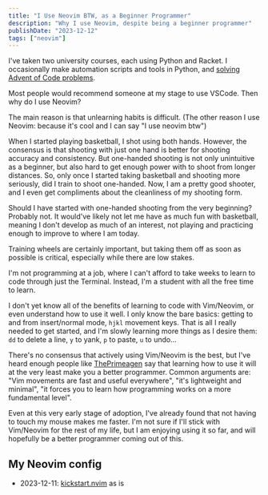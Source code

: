 ```yaml
---
title: "I Use Neovim BTW, as a Beginner Programmer"
description: "Why I use Neovim, despite being a beginner programmer"
publishDate: "2023-12-12"
tags: ["neovim"]
---
```


I've taken two university courses, each using Python and Racket. I occasionally make automation scripts and tools in Python, and [solving Advent of Code problems](https://github.com/yutatokoi/aoc).

Most people would recommend someone at my stage to use VSCode. Then why do I use Neovim?

The main reason is that unlearning habits is difficult. (The other reason I use Neovim: because it's cool and I can say "I use neovim btw")

When I started playing basketball, I shot using both hands. However, the consensus is that shooting with just one hand is better for shooting accuracy and consistency. But one-handed shooting is not only unintuitive as a beginner, but also hard to get enough power with to shoot from longer distances. So, only once I started taking basketball and shooting more seriously, did I train to shoot one-handed. Now, I am a pretty good shooter, and I even get compliments about the cleanliness of my shooting form.

Should I have started with one-handed shooting from the very beginning? Probably not. It would've likely not let me have as much fun with basketball, meaning I don't develop as much of an interest, not playing and practicing enough to improve to where I am today.

Training wheels are certainly important, but taking them off as soon as possible is critical, especially while there are low stakes.

I'm not programming at a job, where I can't afford to take weeks to learn to code through just the Terminal. Instead, I'm a student with all the free time to learn.

I don't yet know all of the benefits of learning to code with Vim/Neovim, or even understand how to use it well. I only know the bare basics: getting to and from insert/normal mode, `hjkl` movement keys. That is all I really needed to get started, and I'm slowly learning more things as I desire them: `dd` to delete a line, `y` to yank, `p` to paste, `u` to undo...

There's no consensus that actively using Vim/Neovim is the best, but I've heard enough people like [ThePrimeagen](https://www.youtube.com/@ThePrimeTimeagen/featured) say that learning how to use it will at the very least make you a better programmer. Common arguments are: "Vim movements are fast and useful everywhere", "it's lightweight and minimal", "it forces you to learn how programming works on a more fundamental level".

Even at this very early stage of adoption, I've already found that not having to touch my mouse makes me faster. I'm not sure if I'll stick with Vim/Neovim for the rest of my life, but I am enjoying using it so far, and will hopefully be a better programmer coming out of this.

## My Neovim config

- 2023-12-11: [kickstart.nvim](https://github.com/nvim-lua/kickstart.nvim) as is
